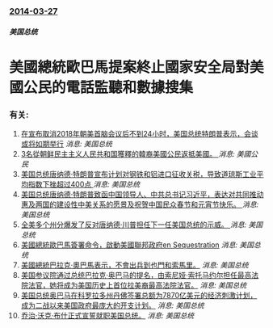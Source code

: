 ### [2014-03-27](/news/2014/03/27/index.md)

##### 美国总统
# 美國總統歐巴馬提案終止國家安全局對美國公民的電話監聽和數據搜集




### 有关:

1. [在宣布取消2018年朝美首脑会议后不到24小时，美国总统特朗普表示，会谈或将如期举行](/zh/news/2018/05/25/在宣布取消2018年朝美首脑会议后不到24小时-美国总统特朗普表示-会谈或将如期举行.md) _消息: 美国总统_
2. [3名從朝鲜民主主义人民共和国獲釋的韓裔美國公民返抵美國。 ](/zh/news/2018/05/10/3名從朝鲜民主主义人民共和国獲釋的韓裔美國公民返抵美國.md) _消息: 美國公民_
3. [美国总统唐纳德·特朗普宣布计划对钢铁和铝进口征收关税，导致道琼斯工业平均指数下挫超过400点 ](/zh/news/2018/03/1/美国总统唐纳德-特朗普宣布计划对钢铁和铝进口征收关税-导致道琼斯工业平均指数下挫超过400点.md) _消息: 美国总统_
4. [美国总统唐纳德·特朗普致函中国领导人、中共总书记习近平，表达对共同推动惠及两国的建设性中美关系的愿景及祝贺中国民众春节和元宵节快乐。 ](/zh/news/2017/02/9/美国总统唐纳德-特朗普致函中国领导人-中共总书记习近平-表达对共同推动惠及两国的建设性中美关系的愿景及祝贺中国民众春节和.md) _消息: 美国总统_
5. [全美多个州分爆发了反对唐纳德·川普担任下一任美国总统的示威。 ](/zh/news/2016/11/10/全美多个州分爆发了反对唐纳德-川普担任下一任美国总统的示威.md) _消息: 美国总统_
6. [ 美國總統歐巴馬簽署命令，啟動美國聯邦政府en Sequestration](/zh/news/2013/03/1/美國總統歐巴馬簽署命令-啟動美國聯邦政府en-Sequestration.md) _消息: 美国总统_
7. [ 美國總統巴拉克·奧巴馬表示，不會出兵到也門和索馬里。](/zh/news/2010/01/10/美國總統巴拉克-奧巴馬表示-不會出兵到也門和索馬里.md) _消息: 美国总统_
8. [ 美国参议院通过总统巴拉克·奥巴马的提名，由索尼娅·索托马约尔担任最高法院法官，她将成为美国历史上首位拉美裔最高法院法官。](/zh/news/2009/08/6/美国参议院通过总统巴拉克-奥巴马的提名-由索尼娅-索托马约尔担任最高法院法官-她将成为美国历史上首位拉美裔最高法院法官.md) _消息: 美国总统_
9. [美国总统奥巴马在科罗拉多州丹佛签署总额为7870亿美元的经济刺激计划，成为二战以来美国政府最庞大的开支计划。](/zh/news/2009/02/17/美国总统奥巴马在科罗拉多州丹佛签署总额为7870亿美元的经济刺激计划-成为二战以来美国政府最庞大的开支计划.md) _消息: 美国总统_
10. [ 乔治·沃克·布什正式宣誓就职美国总统。](/zh/news/2005/01/20/乔治-沃克-布什正式宣誓就职美国总统.md) _消息: 美国总统_
